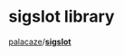 # sigslot library

[palacaze](https://github.com/palacaze)/**[sigslot](https://github.com/palacaze/sigslot)**

